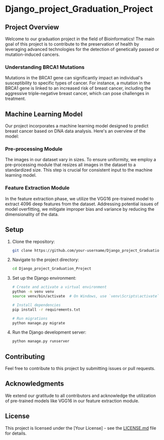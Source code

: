 # Django_project_Graduation_Project

## Project Overview

Welcome to our graduation project in the field of Bioinformatics! The main goal of this project is to contribute to the preservation of health by leveraging advanced technologies for the detection of genetically passed or mutation-induced cancers.

### Understanding BRCA1 Mutations

Mutations in the BRCA1 gene can significantly impact an individual's susceptibility to specific types of cancer. For instance, a mutation in the BRCA1 gene is linked to an increased risk of breast cancer, including the aggressive triple-negative breast cancer, which can pose challenges in treatment.

## Machine Learning Model

Our project incorporates a machine learning model designed to predict breast cancer based on DNA data analysis. Here's an overview of the model:

### Pre-processing Module

The images in our dataset vary in sizes. To ensure uniformity, we employ a pre-processing module that resizes all images in the dataset to a standardized size. This step is crucial for consistent input to the machine learning model.

### Feature Extraction Module

In the feature extraction phase, we utilize the VGG16 pre-trained model to extract 4096 deep features from the dataset. Addressing potential issues of model overfitting, we mitigate improper bias and variance by reducing the dimensionality of the data.

## Setup

1. Clone the repository:

    ```bash
    git clone https://github.com/your-username/Django_project_Graduation_Project.git
    ```

2. Navigate to the project directory:

    ```bash
    cd Django_project_Graduation_Project
    ```

3. Set up the Django environment:

    ```bash
    # Create and activate a virtual environment
    python -m venv venv
    source venv/bin/activate  # On Windows, use `venv\Scripts\activate`

    # Install dependencies
    pip install -r requirements.txt

    # Run migrations
    python manage.py migrate
    ```

4. Run the Django development server:

    ```bash
    python manage.py runserver
    ```

## Contributing

Feel free to contribute to this project by submitting issues or pull requests.

## Acknowledgments

We extend our gratitude to all contributors and acknowledge the utilization of pre-trained models like VGG16 in our feature extraction module.

## License

This project is licensed under the [Your License] - see the [LICENSE.md](LICENSE.md) file for details.
